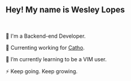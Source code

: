 ## Hey! My name is <strong>Wesley Lopes</strong>

<br />

💬 I'm a Backend-end Developer.

🔭 Currenting working for [Catho](https://catho.com.br/).

🌱 I’m currently learning to be a VIM user.

⚡ Keep going. Keep growing.

<!--
**wesdeveloper/wesdeveloper** is a ✨ _special_ ✨ repository because its `README.md` (this file) appears on your GitHub profile.

Here are some ideas to get you started:

- 🔭 I’m currently working on ...
- 🌱 I’m currently learning ...
- 👯 I’m looking to collaborate on ...
- 🤔 I’m looking for help with ...
- 💬 Ask me about ...
- 📫 How to reach me: ...
- 😄 Pronouns: ...
- ⚡ Fun fact: ...
-->
